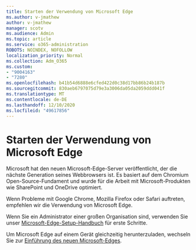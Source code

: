 ```yaml
---
title: Starten der Verwendung von Microsoft Edge
ms.author: v-jmathew
author: v-jmathew
manager: scotv
ms.audience: Admin
ms.topic: article
ms.service: o365-administration
ROBOTS: NOINDEX, NOFOLLOW
localization_priority: Normal
ms.collection: Adm_O365
ms.custom:
- "9004163"
- "7280"
ms.openlocfilehash: b41b54d6888e6cfed422d0c38d17bb86b24b187b
ms.sourcegitcommit: 830aeb6797075d79e3a3006da05da2059ddd041f
ms.translationtype: MT
ms.contentlocale: de-DE
ms.lasthandoff: 12/10/2020
ms.locfileid: "49617856"
---
```

# <a name="start-using-microsoft-edge"></a>Starten der Verwendung von Microsoft Edge

Microsoft hat den neuen Microsoft-Edge-Server veröffentlicht, der die nächste Generation seines Webbrowsers ist. Es basiert auf dem Chromium Open-Source-Fundament und wurde für die Arbeit mit Microsoft-Produkten wie SharePoint und OneDrive optimiert.

Wenn Probleme mit Google Chrome, Mozilla Firefox oder Safari auftreten, empfehlen wir die Verwendung von Microsoft Edge.

Wenn Sie ein Administrator einer großen Organisation sind, verwenden Sie unser [Microsoft-Edge-Setup-Handbuch](https://go.microsoft.com/fwlink/?linkid=2142423) für erste Schritte.

Um Microsoft Edge auf einem Gerät gleichzeitig herunterzuladen, wechseln Sie zur [Einführung des neuen Microsoft-Edges](https://go.microsoft.com/fwlink/?linkid=2141049).
